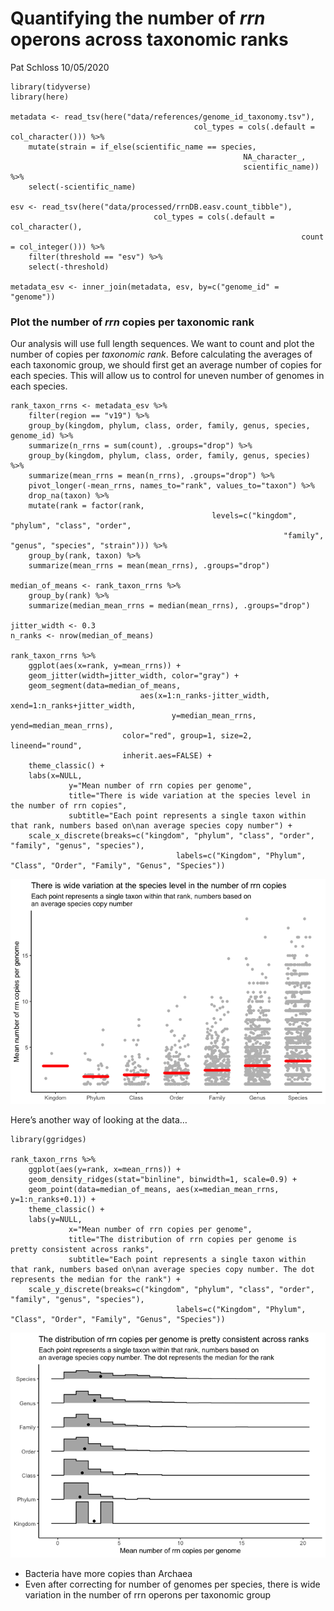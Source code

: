Quantifying the number of *rrn* operons across taxonomic ranks
================
Pat Schloss
10/05/2020

    library(tidyverse)
    library(here)

    metadata <- read_tsv(here("data/references/genome_id_taxonomy.tsv"),
                                             col_types = cols(.default = col_character())) %>%
        mutate(strain = if_else(scientific_name == species,
                                                        NA_character_,
                                                        scientific_name)) %>%
        select(-scientific_name)

    esv <- read_tsv(here("data/processed/rrnDB.easv.count_tibble"),
                                    col_types = cols(.default = col_character(),
                                                                     count = col_integer())) %>%
        filter(threshold == "esv") %>%
        select(-threshold)

    metadata_esv <- inner_join(metadata, esv, by=c("genome_id" = "genome"))

### Plot the number of *rrn* copies per taxonomic rank

Our analysis will use full length sequences. We want to count and plot
the number of copies per *taxonomic rank*. Before calculating the
averages of each taxonomic group, we should first get an average number
of copies for each species. This will allow us to control for uneven
number of genomes in each species.

    rank_taxon_rrns <- metadata_esv %>%
        filter(region == "v19") %>%
        group_by(kingdom, phylum, class, order, family, genus, species, genome_id) %>%
        summarize(n_rrns = sum(count), .groups="drop") %>%
        group_by(kingdom, phylum, class, order, family, genus, species) %>%
        summarize(mean_rrns = mean(n_rrns), .groups="drop") %>%
        pivot_longer(-mean_rrns, names_to="rank", values_to="taxon") %>%
        drop_na(taxon) %>%
        mutate(rank = factor(rank,
                                                 levels=c("kingdom", "phylum", "class", "order",
                                                                 "family", "genus", "species", "strain"))) %>%
        group_by(rank, taxon) %>%
        summarize(mean_rrns = mean(mean_rrns), .groups="drop")

    median_of_means <- rank_taxon_rrns %>%
        group_by(rank) %>%
        summarize(median_mean_rrns = median(mean_rrns), .groups="drop")

    jitter_width <- 0.3
    n_ranks <- nrow(median_of_means)

    rank_taxon_rrns %>%
        ggplot(aes(x=rank, y=mean_rrns)) +
        geom_jitter(width=jitter_width, color="gray") +
        geom_segment(data=median_of_means,
                                 aes(x=1:n_ranks-jitter_width, xend=1:n_ranks+jitter_width,
                                        y=median_mean_rrns, yend=median_mean_rrns),
                             color="red", group=1, size=2, lineend="round",
                             inherit.aes=FALSE) +
        theme_classic() +
        labs(x=NULL,
                 y="Mean number of rrn copies per genome",
                 title="There is wide variation at the species level in the number of rrn copies",
                 subtitle="Each point represents a single taxon within that rank, numbers based on\nan average species copy number") +
        scale_x_discrete(breaks=c("kingdom", "phylum", "class", "order", "family", "genus", "species"),
                                         labels=c("Kingdom", "Phylum", "Class", "Order", "Family", "Genus", "Species"))

![](2020-10-05-rrn-copy-number_files/figure-gfm/unnamed-chunk-2-1.png)<!-- -->

Here’s another way of looking at the data…

    library(ggridges)

    rank_taxon_rrns %>%
        ggplot(aes(y=rank, x=mean_rrns)) +
        geom_density_ridges(stat="binline", binwidth=1, scale=0.9) +
        geom_point(data=median_of_means, aes(x=median_mean_rrns, y=1:n_ranks+0.1)) +
        theme_classic() +
        labs(y=NULL,
                 x="Mean number of rrn copies per genome",
                 title="The distribution of rrn copies per genome is pretty consistent across ranks",
                 subtitle="Each point represents a single taxon within that rank, numbers based on\nan average species copy number. The dot represents the median for the rank") +
        scale_y_discrete(breaks=c("kingdom", "phylum", "class", "order", "family", "genus", "species"),
                                         labels=c("Kingdom", "Phylum", "Class", "Order", "Family", "Genus", "Species"))

![](2020-10-05-rrn-copy-number_files/figure-gfm/unnamed-chunk-3-1.png)<!-- -->

-   Bacteria have more copies than Archaea
-   Even after correcting for number of genomes per species, there is
    wide variation in the number of rrn operons per taxonomic group
